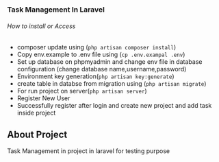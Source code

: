 <p align="center">
    <h3>Task Management In Laravel</h3>
</p>

<p align="center">
    <h6>How to install or Access</h6>
</p>
<div>
    <ul>
        <li>composer update using (<code>php artisan composer install</code>)</li>
        <li>Copy env.example to .env file using (<code>cp .env.exampal .env</code>)</li>
        <li>Set up database on phpmyadmin and  change env file in database configuration (change database name,username,password) </li>
        <li>Environment key generation(<code>php artisan key:generate</code>)</li>
        <li>create table in databse from migration using (<code>php artisan migrate</code>)</li>
        <li>For run project on server(<code>php artisan server</code>)</li>
        <li>Register New User</li>
        <li>Successfully register after login and create new project and add task inside project</li>
    </ul>
</div>

## About Project

Task Management in project in laravel for  testing purpose

